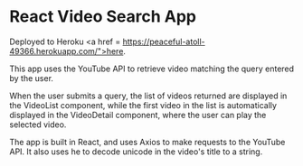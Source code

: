 # React Video Search App

Deployed to Heroku <a href = https://peaceful-atoll-49366.herokuapp.com/">here</a>.

This app uses the YouTube API to retrieve video matching the query entered by the user.

When the user submits a query, the list of videos returned are displayed in the VideoList component, while the first video in the list is automatically displayed in the VideoDetail component, where the user can play the selected video.

The app is built in React, and uses Axios to make requests to the YouTube API.  It also uses he to decode unicode in the video's title to a string.
